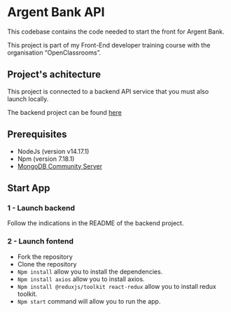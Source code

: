 # Argent Bank API

This codebase contains the code needed to start the front for Argent Bank.

This project is part of my Front-End developer training course with the organisation “OpenClassrooms”.

## Project's achitecture

This project is connected to a backend API service that you must also launch locally.

The backend project can be found [here](https://github.com/OpenClassrooms-Student-Center/Project-10-Bank-API)

## Prerequisites

-   NodeJs (version v14.17.1)
-   Npm (version 7.18.1)
-   [MongoDB Community Server](https://www.mongodb.com/try/download/community)

## Start App

### 1 - Launch backend

Follow the indications in the README of the backend project.

### 2 - Launch fontend

-   Fork the repository
-   Clone the repository
-   `Npm install` allow you to install the dependencies.
-   `Npm install axios` allow you to install axios.
-   `Npm install @reduxjs/toolkit react-redux` allow you to install redux toolkit.
-   `Npm start` command will allow you to run the app.
